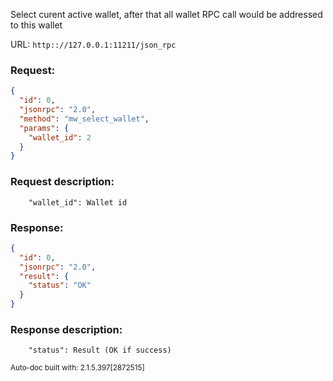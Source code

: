 Select curent active wallet, after that all wallet RPC call would be addressed to this wallet

URL: ```http:://127.0.0.1:11211/json_rpc```
### Request: 
```json
{
  "id": 0,
  "jsonrpc": "2.0",
  "method": "mw_select_wallet",
  "params": {
    "wallet_id": 2
  }
}
```
### Request description: 
```
    "wallet_id": Wallet id

```
### Response: 
```json
{
  "id": 0,
  "jsonrpc": "2.0",
  "result": {
    "status": "OK"
  }
}
```
### Response description: 
```
    "status": Result (OK if success)

```
<sub>Auto-doc built with: 2.1.5.397[2872515]</sub>